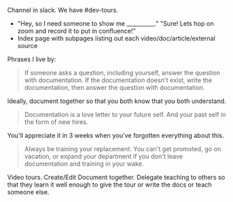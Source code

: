 Channel in slack. We have #dev-tours.
- "Hey, so I need someone to show me __________." "Sure! Lets hop on zoom and record it to put in confluence!"
- Index page with subpages listing out each video/doc/article/external source

Phrases I live by:
> If someone asks a question, including yourself, answer the question with documentation. If the documentation doesn't exist, write the documentation, then answer the question with documentation.

Ideally, document together so that you both know that you both understand.

> Documentation is a love letter to your future self. And your past self in the form of new hires.

You'll appreciate it in 3 weeks when you've forgotten everything about this.

> Always be training your replacement. You can't get promoted, go on vacation, or expand your department if you don't leave documentation and training in your wake.

Video tours. Create/Edit Document together. Delegate teaching to others so that they learn it well enough to give the tour or write the docs or teach someone else. 
